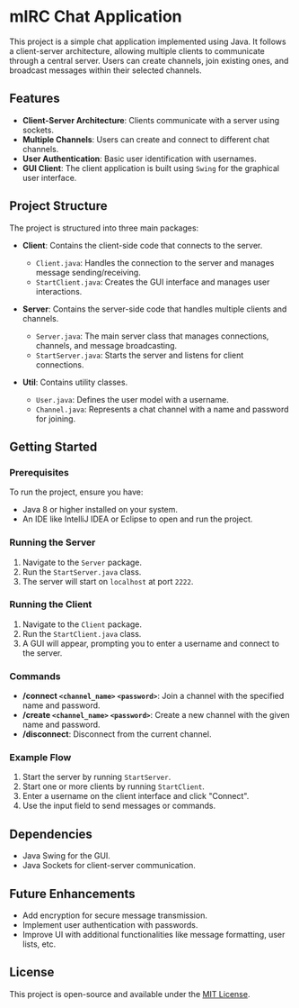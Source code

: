 # mIRC Chat Application

This project is a simple chat application implemented using Java. It follows a client-server architecture, allowing multiple clients to communicate through a central server. Users can create channels, join existing ones, and broadcast messages within their selected channels.

## Features

- **Client-Server Architecture**: Clients communicate with a server using sockets.
- **Multiple Channels**: Users can create and connect to different chat channels.
- **User Authentication**: Basic user identification with usernames.
- **GUI Client**: The client application is built using `Swing` for the graphical user interface.

## Project Structure

The project is structured into three main packages:

- **Client**: Contains the client-side code that connects to the server.
  - `Client.java`: Handles the connection to the server and manages message sending/receiving.
  - `StartClient.java`: Creates the GUI interface and manages user interactions.
  
- **Server**: Contains the server-side code that handles multiple clients and channels.
  - `Server.java`: The main server class that manages connections, channels, and message broadcasting.
  - `StartServer.java`: Starts the server and listens for client connections.
  
- **Util**: Contains utility classes.
  - `User.java`: Defines the user model with a username.
  - `Channel.java`: Represents a chat channel with a name and password for joining.

## Getting Started

### Prerequisites

To run the project, ensure you have:

- Java 8 or higher installed on your system.
- An IDE like IntelliJ IDEA or Eclipse to open and run the project.

### Running the Server

1. Navigate to the `Server` package.
2. Run the `StartServer.java` class.
3. The server will start on `localhost` at port `2222`.

### Running the Client

1. Navigate to the `Client` package.
2. Run the `StartClient.java` class.
3. A GUI will appear, prompting you to enter a username and connect to the server.

### Commands

- **/connect `<channel_name>` `<password>`**: Join a channel with the specified name and password.
- **/create `<channel_name>` `<password>`**: Create a new channel with the given name and password.
- **/disconnect**: Disconnect from the current channel.

### Example Flow

1. Start the server by running `StartServer`.
2. Start one or more clients by running `StartClient`.
3. Enter a username on the client interface and click "Connect".
4. Use the input field to send messages or commands.

## Dependencies

- Java Swing for the GUI.
- Java Sockets for client-server communication.

## Future Enhancements

- Add encryption for secure message transmission.
- Implement user authentication with passwords.
- Improve UI with additional functionalities like message formatting, user lists, etc.

## License

This project is open-source and available under the [MIT License](LICENSE).
